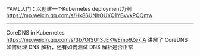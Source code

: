 
YAML入门：以创建一个Kubernetes deployment为例
https://mp.weixin.qq.com/s/Hk86UNhOUYQ1YBvvkPQQmw

---

CoreDNS in Kubernetes
https://mp.weixin.qq.com/s/3b7OtSU13JEKWEmo9Ze7_A
讲解了 CoreDNS 如何处理 DNS 解析，还有如何测试 DNS 解析是否正常